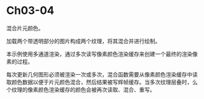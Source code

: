 # Ch03-04

混合片元颜色。

加载两个带透明部分的图片构成两个纹理，将其混合并进行绘制。

本示例使用多通道渲染，通过多次读写像素颜色渲染缓存来创建一个最终的渲染像素的过程。

每次更新几何图形必须被渲染一次或多次，混合函数需要从像素颜色渲染缓存中读取颜色数据以便于片元颜色混合，然后结果被写辉帧缓存。当多次纹理层叠时，么个纹理的像素颜色渲染缓存的颜色会被再次读取、混合、重写。